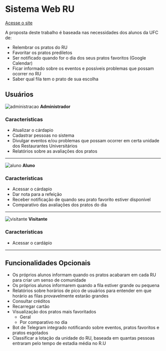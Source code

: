 # Sistema Web RU

[Acesse o site](https://lucasufc.github.io/Sistema-Web-RU/)


A proposta deste trabalho é baseada nas necessidades dos alunos da UFC de:
* Relembrar os pratos do RU
* Favoritar os pratos prediletos
* Ser notificado quando for o dia dos seus pratos favoritos (Google Calendar)
* Ficar informado sobre os eventos e possíveis problemas que possam ocorrer no RU
* Saber qual fila tem o prato de sua escolha 
 
 ## Usuários

![administracao](https://user-images.githubusercontent.com/32624827/140186450-3b5938a8-9684-42be-9c2f-e8386ecaf55f.png)
**Administrador**

### Características

* Atualizar o cárdapio
* Cadastrar pessoas no sistema
* Divulgar eventos e/ou problemas que possam ocorrer em certa unidade dos Restaurantes Universitários 
* Relatórios sobre as avaliações dos pratos

---

![aluno](https://user-images.githubusercontent.com/32624827/140186944-a26d02dc-4984-4a69-9645-0a269b9ea109.png)
**Aluno**

### Características

* Acessar o cárdapio
* Dar nota para a refeição
* Receber notificação de quando seu prato favorito estiver disponível
* Comparativo das avaliações dos pratos do dia

---

![visitante](https://user-images.githubusercontent.com/32624827/140388926-f2290c62-ee6e-44be-9222-f364c28c295b.png)
**Visitante**

### Características

* Acessar o cardápio

---
## Funcionalidades Opcionais

* Os próprios alunos informam quando os pratos acabaram em cada RU para criar um senso de comunidade
* Os próprios alunos informarem quando a fila estiver grande ou pequena
* Relatórios sobre horários de pico de usuários para entender em que horário as filas provavelmente estarão grandes
* Consultar créditos
* Recarregar cartão
* Visualização dos pratos mais favoritados
  * Geral
  * Por comparativo no dia 
* Bot de Telegram integrado notificando sobre eventos, pratos favoritos e pratos esgotados
* Classificar a lotação da unidade do RU, baseada em quantas pessoas entraram pelo tempo de estadia média no R.U

